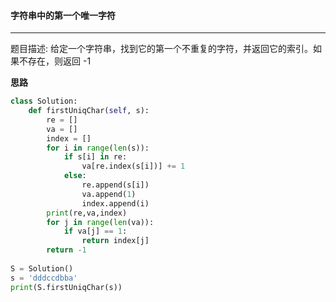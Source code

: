 #### 字符串中的第一个唯一字符

---

题目描述: 给定一个字符串，找到它的第一个不重复的字符，并返回它的索引。如果不存在，则返回 -1

**思路**

```python
class Solution:
    def firstUniqChar(self, s):
        re = []
        va = []
        index = [] 
        for i in range(len(s)):
            if s[i] in re:
                va[re.index(s[i])] += 1
            else:
                re.append(s[i])
                va.append(1)
                index.append(i)
        print(re,va,index)
        for j in range(len(va)):
            if va[j] == 1:
                return index[j]
        return -1
        
S = Solution()
s = 'dddccdbba'
print(S.firstUniqChar(s))
```

